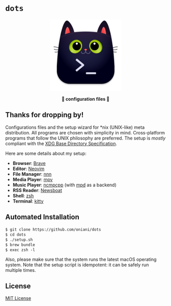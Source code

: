 # `dots`

<p align="center"><img src="demo.png" alt="Logo" width="225" /></p>
<p align="center"> <b> configuration files </b> </p>

## Thanks for dropping by!

Configurations files and the setup wizard for \*nix (UNIX-like) meta
distribution. All programs are chosen with simplicity in mind. Cross-platform
programs that follow the UNIX philosophy are preferred. The setup is _mostly_
compliant with the [XDG Base Directory Specification](https://specifications.freedesktop.org/basedir-spec/basedir-spec-latest.html).

Here are some details about my setup:

- **Browser**: [Brave](https://github.com/brave/brave-browser)
- **Editor**: [Neovim](https://github.com/neovim/neovim/)
- **File Manager**: [nnn](https://github.com/jarun/nnn)
- **Media Player**: [mpv](https://mpv.io/)
- **Music Player**: [ncmpcpp](https://rybczak.net/ncmpcpp/) (with [mpd](https://www.musicpd.org/) as a backend)
- **RSS Reader**: [Newsboat](https://newsboat.org/)
- **Shell**: [zsh](https://github.com/zsh-users/zsh)
- **Terminal**: [kitty](https://github.com/kovidgoyal/kitty/)

## Automated Installation

```console
$ git clone https://github.com/oniani/dots
$ cd dots
$ ./setup.sh
$ brew bundle
$ exec zsh -l
```

Also, please make sure that the system runs the latest macOS operating system.
Note that the setup script is idempotent: it can be safely run multiple times.

## License

[MIT License](LICENSE)

